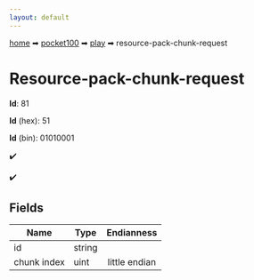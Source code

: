 ```yaml
---
layout: default
---
```


[home](/) ➡ [pocket100](/protocol/pocket100) ➡ [play](/protocol/pocket100/play) ➡ resource-pack-chunk-request

# Resource-pack-chunk-request

**Id**: 81

**Id** (hex): 51

**Id** (bin): 01010001

✔️

✔️

## Fields

Name | Type | Endianness
---|---|:---:
id | string | 
chunk index | uint | little endian

